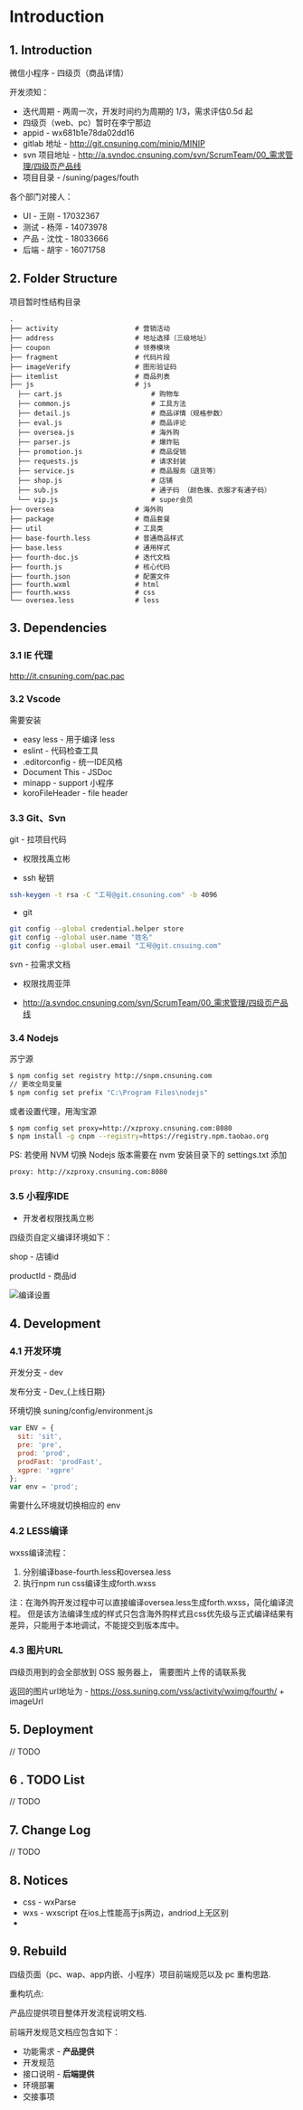 # Introduction

## 1. Introduction

微信小程序 - 四级页（商品详情）

开发须知：

- 迭代周期 - 两周一次，开发时间约为周期的 1/3，需求评估0.5d 起
- 四级页（web、pc）暂时在李宁那边
- appid - wx681b1e78da02dd16
- gitlab 地址 - http://git.cnsuning.com/minip/MINIP
- svn 项目地址 - http://a.svndoc.cnsuning.com/svn/ScrumTeam/00_需求管理/四级页产品线
- 项目目录 - /suning/pages/fouth

各个部门对接人：

- UI - 王刚 - 17032367
- 测试 - 杨萍 - 14073978
- 产品 - 沈忱  - 18033666
- 后端 - 胡宇 - 16071758

## 2. Folder Structure
项目暂时性结构目录
```
.
├── activity                   # 营销活动
├── address                    # 地址选择（三级地址）
├── coupon                     # 领券模块
├── fragment                   # 代码片段
├── imageVerify                # 图形验证码
├── itemlist                   # 商品列表
├── js                         # js
  ├── cart.js                      # 购物车
  ├── common.js                    # 工具方法
  ├── detail.js                    # 商品详情（规格参数）
  ├── eval.js                      # 商品评论
  ├── oversea.js                   # 海外购
  ├── parser.js                    # 爆炸贴
  ├── promotion.js                 # 商品促销
  ├── requests.js                  # 请求封装
  ├── service.js                   # 商品服务（退货等）
  ├── shop.js                      # 店铺
  ├── sub.js                       # 通子码 （颜色簇、衣服才有通子码）
  └── vip.js                       # super会员
├── oversea                    # 海外购
├── package                    # 商品套餐
├── util                       # 工具类
├── base-fourth.less           # 普通商品样式
├── base.less                  # 通用样式
├── fourth-doc.js              # 迭代文档
├── fourth.js                  # 核心代码
├── fourth.json                # 配置文件
├── fourth.wxml                # html
├── fourth.wxss                # css
└── oversea.less               # less
```

## 3. Dependencies

### 3.1 IE 代理

http://it.cnsuning.com/pac.pac



### 3.2 Vscode

需要安装

- easy less - 用于编译 less
- eslint - 代码检查工具
- .editorconfig - 统一IDE风格
- Document This - JSDoc
- minapp - support 小程序
- koroFileHeader - file header

### 3.3 Git、Svn

git - 拉项目代码 

- 权限找禹立彬

- ssh 秘钥

```bash
ssh-keygen -t rsa -C "工号@git.cnsuning.com" -b 4096
```

- git

```bash
git config --global credential.helper store
git config --global user.name "姓名"
git config --global user.email "工号@git.cnsuing.com"
```



svn - 拉需求文档

- 权限找周亚萍

- http://a.svndoc.cnsuning.com/svn/ScrumTeam/00_需求管理/四级页产品线



### 3.4 Nodejs

苏宁源

```bash
$ npm config set registry http://snpm.cnsuning.com
// 更改全局变量
$ npm config set prefix "C:\Program Files\nodejs"
```

或者设置代理，用淘宝源

```bash
$ npm config set proxy=http://xzproxy.cnsuning.com:8080
$ npm install -g cnpm --registry=https://registry.npm.taobao.org
```

PS: 若使用 NVM 切换 Nodejs 版本需要在 nvm 安装目录下的 settings.txt 添加

```
proxy: http://xzproxy.cnsuning.com:8080
```



### 3.5 小程序IDE

- 开发者权限找禹立彬

四级页自定义编译环境如下：

shop - 店铺id

productId - 商品id

![编译设置](C:/Users/18085949/Desktop/fourth-devlopment/images/wechat-fourth.png)



### 

## 4. Development

### 4.1 开发环境

开发分支 - dev

发布分支 - Dev_{上线日期}

环境切换 suning/config/environment.js

```js
var ENV = {
  sit: 'sit',
  pre: 'pre',
  prod: 'prod',
  prodFast: 'prodFast',
  xgpre: 'xgpre'
};
var env = 'prod';
```

需要什么环境就切换相应的 env



### 4.2 LESS编译

wxss编译流程：

1. 分别编译base-fourth.less和oversea.less
2. 执行npm run css编译生成forth.wxss

注：在海外购开发过程中可以直接编译oversea.less生成forth.wxss，简化编译流程。
但是该方法编译生成的样式只包含海外购样式且css优先级与正式编译结果有差异，只能用于本地调试，不能提交到版本库中。



### 4.3 图片URL

四级页用到的会全部放到 OSS 服务器上， 需要图片上传的请联系我

返回的图片url地址为 - https://oss.suning.com/vss/activity/wximg/fourth/ + imageUrl



## 5. Deployment

// TODO



## 6 . TODO List

// TODO



## 7. Change Log

// TODO



## 8. Notices

- css - wxParse
- wxs - wxscript 在ios上性能高于js两边，andriod上无区别
- 



## 9. Rebuild

四级页面（pc、wap、app内嵌、小程序）项目前端规范以及 pc 重构思路.

重构坑点:

产品应提供项目整体开发流程说明文档.

前端开发规范文档应包含如下：

- 功能需求 - **产品提供** 
- 开发规范 
- 接口说明 - **后端提供**
- 环境部署
- 交接事项